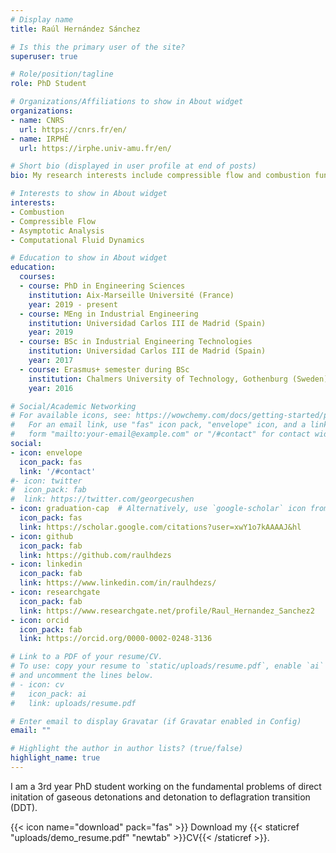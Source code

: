 ```yaml
---
# Display name
title: Raúl Hernández Sánchez

# Is this the primary user of the site?
superuser: true

# Role/position/tagline
role: PhD Student

# Organizations/Affiliations to show in About widget
organizations:
- name: CNRS
  url: https://cnrs.fr/en/
- name: IRPHÉ
  url: https://irphe.univ-amu.fr/en/

# Short bio (displayed in user profile at end of posts)
bio: My research interests include compressible flow and combustion fundamental problems.

# Interests to show in About widget
interests:
- Combustion
- Compressible Flow
- Asymptotic Analysis
- Computational Fluid Dynamics

# Education to show in About widget
education:
  courses:
  - course: PhD in Engineering Sciences
    institution: Aix-Marseille Université (France)
    year: 2019 - present
  - course: MEng in Industrial Engineering
    institution: Universidad Carlos III de Madrid (Spain)
    year: 2019
  - course: BSc in Industrial Engineering Technologies 
    institution: Universidad Carlos III de Madrid (Spain)
    year: 2017
  - course: Erasmus+ semester during BSc
    institution: Chalmers University of Technology, Gothenburg (Sweden)
    year: 2016

# Social/Academic Networking
# For available icons, see: https://wowchemy.com/docs/getting-started/page-builder/#icons
#   For an email link, use "fas" icon pack, "envelope" icon, and a link in the
#   form "mailto:your-email@example.com" or "/#contact" for contact widget.
social:
- icon: envelope
  icon_pack: fas
  link: '/#contact'
#- icon: twitter
#  icon_pack: fab
#  link: https://twitter.com/georgecushen
- icon: graduation-cap  # Alternatively, use `google-scholar` icon from `ai` icon pack
  icon_pack: fas
  link: https://scholar.google.com/citations?user=xwY1o7kAAAAJ&hl
- icon: github
  icon_pack: fab
  link: https://github.com/raulhdezs
- icon: linkedin
  icon_pack: fab
  link: https://www.linkedin.com/in/raulhdezs/
- icon: researchgate
  icon_pack: fab
  link: https://www.researchgate.net/profile/Raul_Hernandez_Sanchez2
- icon: orcid
  icon_pack: fab
  link: https://orcid.org/0000-0002-0248-3136

# Link to a PDF of your resume/CV.
# To use: copy your resume to `static/uploads/resume.pdf`, enable `ai` icons in `params.toml`, 
# and uncomment the lines below.
# - icon: cv
#   icon_pack: ai
#   link: uploads/resume.pdf

# Enter email to display Gravatar (if Gravatar enabled in Config)
email: ""

# Highlight the author in author lists? (true/false)
highlight_name: true
---
```


I am a 3rd year PhD student working on the fundamental problems of direct initation of gaseous detonations and detonation to deflagration transition (DDT).

{{< icon name="download" pack="fas" >}} Download my {{< staticref "uploads/demo_resume.pdf" "newtab" >}}CV{{< /staticref >}}.
